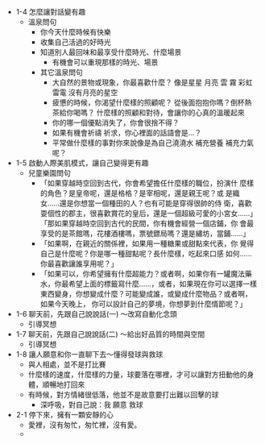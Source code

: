 - 1-4 怎麼讓對話變有趣
	- 溫泉問句
		- 你今天什麼時候有快樂
		- 收集自己活過的好時光
		- 知道別人最回味和最享受什麼時光、什麼場景
			- 有機會可以重現那樣的時光、場景
		- 其它溫泉問句
			- 大自然的景物或現象，你最喜歡什麼？
			  像是星星 月亮 雲 霧 彩虹 雷電 沒有月亮的星空
			- 疲憊的時候，你渴望什麼樣的照顧呢？
			  從後面抱抱你嗎？倒杯熱茶給你喝嗎？
			  什麼樣的照顧和對待，會讓你的心真的溫暖起來
			- 你的哪一個優點消失了，你會很捨不得？
			- 如果有機會祈禱 祈求，你心裡面的話語會是…？
			- 平常做什麼樣的事對你來說像是為自己澆澆水 補充營養 補充力氣呢？
- 1-5 啟動人際美肌模式，讓自己變得更有趣
	- 兒童樂園問句
		- 「如果穿越時空回到古代，你會希望擔任什麼樣的職位，扮演什 麼樣的角色？是皇帝呢，還是格格？是宰相呢，還是親王呢？或 是織女……還是你想當一個種田的人？也有可能是穿得很帥的侍 衛，喜歡耍個性的郡主，很喜歡賞花的皇后，還是一個超級可愛的小宮女……」
		  「那如果穿越時空回到古代的民間，你有機會經營一個店鋪，你 會最享受的是茶館嗎，花樓酒樓嗎，票號鏢局嗎？還是繡坊，當鋪……」
		- 「如果啊，在親近的關係裡，如果用一種糖果或甜點來代表，你 覺得自己是什麼呢？你是哪一種甜點呢？長什麼樣，吃起來口感 如何……你最喜歡讓誰享用呢？」
		- 「如果可以，你希望擁有什麼超能力？或者啊，如果你有一罐魔法藥水，你最希望上面的標籤寫什麼……，或者，如果現在你可以選擇一樣東西變身，你想變成什麼？可能變成誰，或變成什麼物品？或者啊，如果今天晚上， 你可以設計自己的夢境，你想夢到什麼情節呢？」
- 1-6 聊天前，先跟自己說說話(一) ～改寫自動化念頭
	- 引導冥想
- 1-7 聊天前，先跟自己說說話(二) ～給出好品質的時間與空間
	- 引導冥想
- 1-8 讓人願意和你一直聊下去～懂得發球與救球
	- 與人相處，並不是打比賽
	- 什麼樣的速度，什麼樣的力量，球要落在哪裡，才可以讓對方扭動他的身體，順暢地打回來
	- 有時候，對方情緒很低落，他並不是故意要打出難以回擊的球
		- 深呼吸，對自己說：我 願意 救球
- 2-1 停下來，擁有一顆安靜的心
	- 愛裡，沒有匆忙，匆忙裡，沒有愛。
	-
